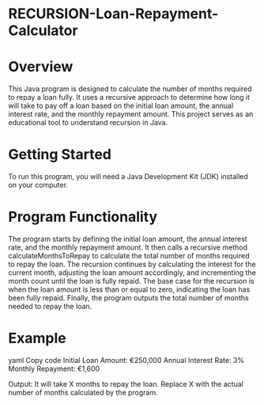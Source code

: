 # RECURSION-Loan-Repayment-Calculator

# Overview
This Java program is designed to calculate the number of months required to repay a loan fully. It uses a recursive approach to determine how long it will take to pay off a loan based on the initial loan amount, the annual interest rate, and the monthly repayment amount. This project serves as an educational tool to understand recursion in Java.

# Getting Started
To run this program, you will need a Java Development Kit (JDK) installed on your computer.

# Program Functionality
The program starts by defining the initial loan amount, the annual interest rate, and the monthly repayment amount.
It then calls a recursive method calculateMonthsToRepay to calculate the total number of months required to repay the loan.
The recursion continues by calculating the interest for the current month, adjusting the loan amount accordingly, and incrementing the month count until the loan is fully repaid.
The base case for the recursion is when the loan amount is less than or equal to zero, indicating the loan has been fully repaid.
Finally, the program outputs the total number of months needed to repay the loan.

# Example
yaml
Copy code
Initial Loan Amount: €250,000
Annual Interest Rate: 3%
Monthly Repayment: €1,600

Output: It will take X months to repay the loan.
Replace X with the actual number of months calculated by the program.
